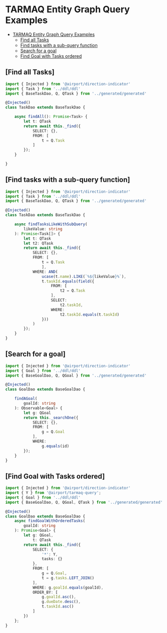 # TARMAQ Entity Graph Query Examples
<!-- TOC -->

- [TARMAQ Entity Graph Query Examples](#TARMAQ-entity-graph-query-examples)
    - [Find all Tasks](#find-all-tasks)
    - [Find tasks with a sub-query function](#find-tasks-with-a-sub-query-function)
    - [Search for a goal](#search-for-a-goal)
    - [Find Goal with Tasks ordered](#find-goal-with-tasks-ordered)

<!-- /TOC -->
## [Find all Tasks]

```ts
import { Injected } from '@airport/direction-indicator'
import { Task } from '../ddl/ddl'
import { BaseTaskDao, Q, QTask } from '../generated/generated'

@Injected()
class TaskDao extends BaseTaskDao {

	async findAll(): Promise<Task> {
		let t: QTask
		return await this._find({
			SELECT: {},
			FROM: [
				t = Q.Task
			]
		});
	}

}
```

## [Find tasks with a sub-query function]

```ts
import { Injected } from '@airport/direction-indicator'
import { Task } from '../ddl/ddl'
import { BaseTaskDao, Q, QTask } from '../generated/generated'

@Injected()
class TaskDao extends BaseTaskDao {

	async findTasksLikeWithSubQuery(
		likeValue: string
	): Promise<Task[]> {
		let t: QTask
		let t2: QTask
		return await this._find({
			SELECT: {},
			FROM: [
				t = Q.Task
				],
			WHERE: AND(
				ucase(t.name).LIKE(`%${likeValue}%`),
				t.taskId.equals(field({
					FROM: [
						t2 = Q.Task
					],
					SELECT:
						t2.taskId,
					WHERE: 
						t2.taskId.equals(t.taskId)
				}))
			)
		});
	}
}
```

## [Search for a goal]

```ts
import { Injected } from '@airport/direction-indicator'
import { Goal } from '../ddl/ddl'
import { BaseGoalDao, Q, QGoal } from '../generated/generated'

@Injected()
class GoalDao extends BaseGoalDao {

	findAGoal(
		goalId: string
	): Observable<Goal> {
		let g: QGoal
		return this._searchOne({
			SELECT: {},
			FROM: [
				g = Q.Goal
			],
			WHERE:
				g.equals(id)
		});
	}
}
```

## [Find Goal with Tasks ordered]

```ts
import { Injected } from '@airport/direction-indicator'
import { Y } from '@airport/tarmaq-query';
import { Goal } from '../ddl/ddl'
import { BaseGoalDao, Q, QGoal, QTask } from '../generated/generated'

@Injected()
class GoalDao extends BaseGoalDao {
	async findGoalWithOrderedTasks(
		goalId: string
	): Promise<Goal> {
		let g: QGoal,
			t: QTask
		return await this._find({
			SELECT: {
				'*': Y,
				tasks: {}
			},
			FROM: [
				g = Q.Goal,
				t = g.tasks.LEFT_JOIN()
			],
			WHERE: g.goalId.equals(goalId),
			ORDER_BY: [
				g.goalId.asc(),
				g.dueDate.desc(),
				t.taskId.asc()
			]
		})
	};
}
```